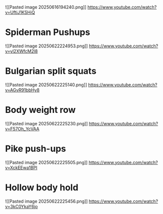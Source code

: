 
![[Pasted image 20250616194240.png]]
https://www.youtube.com/watch?v=UftiJ1KSHiQ

# Spiderman Pushups

![[Pasted image 20250622224953.png]]
https://www.youtube.com/watch?v=yl2XWfcM2l8
# Bulgarian split squats

![[Pasted image 20250622225140.png]]
https://www.youtube.com/watch?v=AGvR91bbHy8

# Body weight row
![[Pasted image 20250622225230.png]]
https://www.youtube.com/watch?v=F57Oh_YcVAA
# Pike push-ups

![[Pasted image 20250622225505.png]]
https://www.youtube.com/watch?v=XckEEwa1BPI

# Hollow body hold

![[Pasted image 20250622225456.png]]
https://www.youtube.com/watch?v=3kC0YkaY6jo

